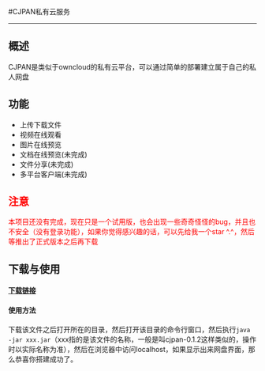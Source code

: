#CJPAN私有云服务
***
## 概述
CJPAN是类似于owncloud的私有云平台，可以通过简单的部署建立属于自己的私人网盘
## 功能
- 上传下载文件
- 视频在线观看
- 图片在线预览
- 文档在线预览(未完成)
- 文件分享(未完成)
- 多平台客户端(未完成)
## <span style="color:red">注意</span>
<span style="color:red">本项目还没有完成，现在只是一个试用版，也会出现一些奇奇怪怪的bug，并且也不安全（没有登录功能），如果你觉得感兴趣的话，可以先给我一个star ^.^，然后等推出了正式版本之后再下载</span>

## 下载与使用
#### [下载链接](123)
#### 使用方法
下载该文件之后打开所在的目录，然后打开该目录的命令行窗口，然后执行```java -jar xxx.jar```（xxx指的是该文件的名称，一般是叫cjpan-0.1.2这样类似的，操作时以实际名称为准），然后在浏览器中访问localhost，如果显示出来网盘界面，那么恭喜你搭建成功了。
####
